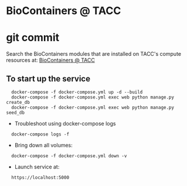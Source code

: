 # BioContainers @ TACC 
# git commit
Search the BioContainers modules that are installed on TACC's compute resources at: [BioContainers @ TACC](https://biocontainers.tacc.utexas.edu/search)


## To start up the service

```
  docker-compose -f docker-compose.yml up -d --build
  docker-compose -f docker-compose.yml exec web python manage.py create_db
  docker-compose -f docker-compose.yml exec web python manage.py seed_db
```

- Troubleshoot using docker-compose logs

```
  docker-compose logs -f

```
- Bring down all volumes:

```
  docker-compose -f docker-compose.yml down -v
```

- Launch service at:

```
  https://localhost:5000

```
